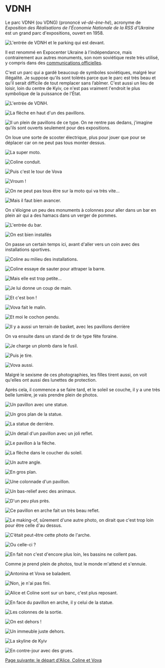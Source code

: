 # VDNH

Le parc VDNH (ou VDNG) (prononcé _vé-dé-ène-hé_), acronyme de _Exposition des
Réalisations de l'Économie Nationale de la RSS d'Ukraine_ est un grand parc
d'expositions, ouvert en 1958.

![L'entrée de VDNH et le parking qui est devant.](images/kyiv/p5/VDNH/parking.jpg)

Il est renommé en Expocenter Ukraine à l'indépendance, mais contrairement aux
autres monuments, son nom soviétique reste très utilisé, y compris dans des
[communications officielles](https://vdng.ua/).

C'est un parc qui a gardé beaucoup de symboles soviétiques, malgré leur
illégalité. Je suppose qu'ils sont tolérés parce que le parc est très beau et
qu'il serait difficile de tout remplacer sans l’abîmer. C'est aussi un lieu de
loisir, loin du centre de Kyiv, ce n'est pas vraiment l'endroit le plus
symbolique de la puissance de l'État.

![L'entrée de VDNH.](images/kyiv/p5/VDNH/entree.jpg)

![La flèche en haut d'un des pavillons.](images/kyiv/p5/VDNH/fleche.jpg)

![Il un plein de pavillons de ce type. On ne rentre pas dedans, j'imagine qu'ils sont ouverts seulement pour des expositions.](images/kyiv/p5/VDNH/batiment.jpg)

On loue une sorte de scooter électrique, plus pour jouer que pour se déplacer
car on ne peut pas tous monter dessus.

![La super moto.](images/kyiv/p5/VDNH/moto/moto.jpg)

![Coline conduit.](images/kyiv/p5/VDNH/moto/coline_conduit.jpg)

![Puis c'est le tour de Vova](images/kyiv/p5/VDNH/moto/vova_monte.jpg)

![Vroum !](images/kyiv/p5/VDNH/moto/vova_conduit.jpg)

![On ne peut pas tous être sur la moto qui va très vite...](images/kyiv/p5/VDNH/emile_tossia.jpg)

![Mais il faut bien avancer.](images/kyiv/p5/VDNH/emile_tossia_dos.jpg)

On s'éloigne un peu des monuments à colonnes pour aller dans un bar en plein air
qui a des hamacs dans un verger de pommes.

![L'entrée du bar.](images/kyiv/p5/VDNH/hamacs/entree.jpg)

![On est bien installés](images/kyiv/p5/VDNH/hamacs/canap.jpg)

On passe un certain temps ici, avant d'aller vers un coin avec des installations
sportives.

![Coline au milieu des installations.](images/kyiv/p5/VDNH/sport/coline.jpg)

![Coline essaye de sauter pour attraper la barre.](images/kyiv/p5/VDNH/sport/coline_saut.jpg)

![Mais elle est trop petite...](images/kyiv/p5/VDNH/sport/trop_petite.jpg)

![Je lui donne un coup de main.](images/kyiv/p5/VDNH/sport/aide.jpg)

![Et c'est bon !](images/kyiv/p5/VDNH/sport/bravo.jpg)

![Vova fait le malin.](images/kyiv/p5/VDNH/sport/muscle_up.jpg)

![Et moi le cochon pendu.](images/kyiv/p5/VDNH/sport/cochon_pendu.jpg)

![Il y a aussi un terrain de basket, avec les pavillons derrière](images/kyiv/p5/VDNH/basket.jpg)


On va ensuite dans un stand de tir de type fête foraine.

![Je charge un plomb dans le fusil.](images/kyiv/p5/VDNH/tir/charge.jpg)

![Puis je tire.](images/kyiv/p5/VDNH/tir/emile_vise.jpg)

![Vova aussi.](images/kyiv/p5/VDNH/tir/vova_vise.jpg)

Malgré le sexisme de ces photographies, les filles tirent aussi, on voit qu'elles
ont aussi des lunettes de protection.

Après cela, il commence a se faire tard, et le soleil se couche, il y a une très
belle lumière, je vais prendre plein de photos.

![Un pavillon avec une statue.](images/kyiv/p5/VDNH/batiment_statue.jpg)

![Un gros plan de la statue.](images/kyiv/p5/VDNH/statue_coucher_du_soleil.jpg)

![La statue de derrière.](images/kyiv/p5/VDNH/statue_coucher_arriere.jpg)

![Un detail d'un pavillon avec un joli reflet.](images/kyiv/p5/VDNH/reflet.jpg)

![Le pavillon à la flèche.](images/kyiv/p5/VDNH/batiment_fleche.jpg)

![La flèche dans le coucher du soleil.](images/kyiv/p5/VDNH/fleche_large_coucher.jpg)

![Un autre angle.](images/kyiv/p5/VDNH/fleche_2.jpg)

![En gros plan.](images/kyiv/p5/VDNH/fleche_coucher.jpg)

![Une colonnade d'un pavillon.](images/kyiv/p5/VDNH/colonnes.jpg)

![Un bas-relief avec des animaux.](images/kyiv/p5/VDNH/bas_relief_animaux_plan_large.jpg)

![D'un peu plus près.](images/kyiv/p5/VDNH/bas_relief_animaux.jpg)

![Ce pavillon en arche fait un très beau reflet.](images/kyiv/p5/VDNH/arche_reflet.jpg)

![Le making-of, sûrement d'une autre photo, on dirait que c'est trop loin pour être celle d'au dessus.](images/kyiv/p5/VDNH/emile_photo.jpg)

![C’était peut-être cette photo de l'arche.](images/kyiv/p5/VDNH/arche.jpg)

![Ou celle-ci ?](images/kyiv/p5/VDNH/arche_coucher.jpg)

![En fait non c'est d'encore plus loin, les bassins ne collent pas.](images/kyiv/p5/VDNH/arche_bassin_vide.jpg)

Comme je prend plein de photos, tout le monde m'attend et s'ennuie.

![Antonina et Vova se baladent.](images/kyiv/p5/VDNH/antonina_vova.jpg)

![Non, je n'ai pas fini.](images/kyiv/p5/VDNH/antonina_vova_bassin.jpg)

![Alice et Coline sont sur un banc, c'est plus reposant.](images/kyiv/p5/VDNH/alice_coline.jpg)

![En face du pavillon en arche, il y celui de la statue.](images/kyiv/p5/VDNH/bassin.jpg)

![Les colonnes de la sortie.](images/kyiv/p5/VDNH/colomnes_sortie.jpg)

![On est dehors !](images/kyiv/p5/VDNH/sortie.jpg)

![Un immeuble juste dehors.](images/kyiv/p5/VDNH/immeuble.jpg)

![La skyline de Kyiv](images/kyiv/p5/VDNH/skyline.jpg)

![En contre-jour avec des grues.](images/kyiv/p5/VDNH/skyline_contrejour.jpg)

[Page suivante: le départ d'Alice, Coline et Vova](kyiv_5_depart.md)



